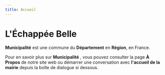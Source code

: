 ```yaml
---
title: Accueil
---
```

# L'Échappée Belle

**Municipalité** est une commune du **Département** en **Région**, en France.

Pour en savoir plus sur **Municipalité** , vous pouvez consulter la page **À Propos** de notre site web ou démarrer une conversation avec **l'accueil de la mairie** depuis la boîte de dialogue si dessous.